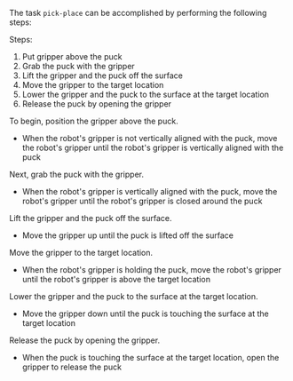 The task `pick-place` can be accomplished by performing the following steps:

Steps:
1. Put gripper above the puck
2. Grab the puck with the gripper
3. Lift the gripper and the puck off the surface
4. Move the gripper to the target location
5. Lower the gripper and the puck to the surface at the target location
6. Release the puck by opening the gripper

To begin, position the gripper above the puck.
- When the robot's gripper is not vertically aligned with the puck, move the robot's gripper until the robot's gripper is vertically aligned with the puck

Next, grab the puck with the gripper.
- When the robot's gripper is vertically aligned with the puck, move the robot's gripper until the robot's gripper is closed around the puck

Lift the gripper and the puck off the surface.
- Move the gripper up until the puck is lifted off the surface

Move the gripper to the target location.
- When the robot's gripper is holding the puck, move the robot's gripper until the robot's gripper is above the target location

Lower the gripper and the puck to the surface at the target location.
- Move the gripper down until the puck is touching the surface at the target location

Release the puck by opening the gripper.
- When the puck is touching the surface at the target location, open the gripper to release the puck